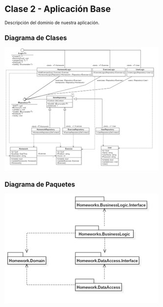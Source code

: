 # Clase 2 - Aplicación Base

Descripción del dominio de nuestra aplicación.

## Diagrama de Clases

![IMAGE](/imgs/DiagramaClases.png)

## Diagrama de Paquetes

![IMAGE](/imgs/DiagramaPaquetes.png)